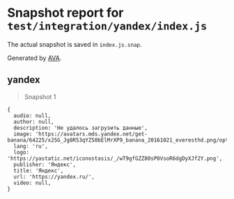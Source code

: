 # Snapshot report for `test/integration/yandex/index.js`

The actual snapshot is saved in `index.js.snap`.

Generated by [AVA](https://avajs.dev).

## yandex

> Snapshot 1

    {
      audio: null,
      author: null,
      description: 'Не удалось загрузить данные',
      image: 'https://avatars.mds.yandex.net/get-banana/64225/x25G_Jg8R53qYZ50bElMrXP9_banana_20161021_everesthd.png/optimize',
      lang: 'ru',
      logo: 'https://yastatic.net/iconostasis/_/wT9gfGZZ80sP0VsoR6dgDyXJf2Y.png',
      publisher: 'Яндекс',
      title: 'Яндекс',
      url: 'https://yandex.ru/',
      video: null,
    }
